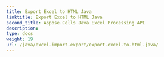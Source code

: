 ```yaml
---
title: Export Excel to HTML Java
linktitle: Export Excel to HTML Java
second_title: Aspose.Cells Java Excel Processing API
description: 
type: docs
weight: 19
url: /java/excel-import-export/export-excel-to-html-java/
---
```

